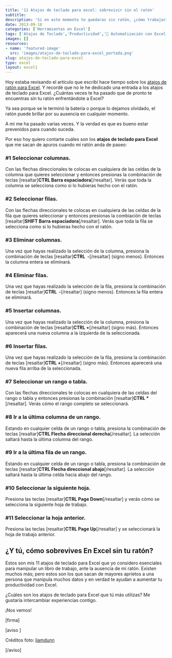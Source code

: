 ```yaml
---
title: '11 Atajos de teclado para excel: sobrevivir sin el ratón'
subtitle: 
description: 'Si en este momento te quedaras sin ratón, ¿cómo trabajarías con Excel? Échale un ojo a estos 11 atajos de teclado para Excel y estarás preparado.'
date: 2013-09-18
categories: ['Herramientas en Excel']
tags: ['Atajos de Teclado','Productividad','🤖 Automatización con Excel']
images: []
resources: 
- name: 'featured-image'
  src: 'images/atajos-de-teclado-para-excel_portada.png'
slug: atajos-de-teclado-para-excel
type: excel
layout: excel1
---
```


Hoy estaba revisando el artículo que escribí hace tiempo sobre los [atajos de ratón para Excel](http://raymundoycaza.com/7-atajos-de-raton-que-deberias-conocer/ "7 Atajos de Ratón para Excel que deberías conocer"). Y recordé que no le he dedicado una entrada a los atajos de teclado para Excel. ¿Cuántas veces te ha pasado que de pronto te encuentras sin tu ratón enfrentándote a Excel?

Ya sea porque se le terminó la batería o porque lo dejamos olvidado, el ratón puede brillar por su ausencia en cualquier momento.

A mi me ha pasado varias veces. Y la verdad es que es bueno estar prevenidos para cuando suceda.

Por eso hoy quiero contarte cuáles son los **atajos de teclado para Excel** que me sacan de apuros cuando mi ratón anda de paseo:

### #1 Seleccionar columnas.

Con las flechas direccionales te colocas en cualquiera de las celdas de la columna que quieres seleccionar y entonces presionas la combinación de teclas \[resaltar\]**CTRL Barra espaciadora**\[/resaltar\]. Verás que toda la columna se selecciona como si lo hubieras hecho con el ratón.

### #2 Seleccionar filas.

Con las flechas direccionales te colocas en cualquiera de las celdas de la fila que quieres seleccionar y entonces presionas la combiación de teclas \[resaltar\]**SHIFT Barra espaciadora**\[/resaltar\]. Verás que toda la fila se selecciona como si lo hubieras hecho con el ratón.

### #3 Eliminar columnas.

Una vez que hayas realizado la selección de la columna, presiona la combinación de teclas \[resaltar\]**CTRL  -**\[/resaltar\] (signo menos). Entonces la columna entera se eliminará.

### #4 Eliminar filas.

Una vez que hayas realizado la selección de la fila, presiona la combinación de teclas \[resaltar\]**CTRL  -**\[/resaltar\] (signo menos). Entonces la fila entera se eliminará.

### #5 Insertar columnas.

Una vez que hayas realizado la selección de la columna, presiona la combinación de teclas \[resaltar\]**CTRL +**\[/resaltar\] (signo más). Entonces aparecerá una nueva columna a la izquierda de la seleccionada.

### #6 Insertar filas.

Una vez que hayas realizado la selección de la fila, presiona la combinación de teclas \[resaltar\]**CTRL +**\[/resaltar\] (signo más). Entonces aparecerá una nueva fila arriba de la seleccionada.

### #7 Seleccionar un rango o tabla.

Con las flechas direccionales te colocas en cualquiera de las celdas del rango o tabla y entonces presionas la combinación \[resaltar\]**CTRL \***\[/resaltar\]. Verás cómo el rango completo se seleccionará.

### #8 Ir a la última columna de un rango.

Estando en cualquier celda de un rango o tabla, presiona la combinación de teclas \[resaltar\]**CTRL Flecha direccional derecha**\[/resaltar\]. La selección saltará hasta la última columna del rango.

### #9 Ir a la última fila de un rango.

Estando en cualquier celda de un rango o tabla, presiona la combinación de teclas \[resaltar\]**CTRL Flecha direccional abajo**\[/resaltar\]. La selección saltará hasta la última celda hacia abajo del rango.

### #10 Seleccionar la siguiente hoja.

Presiona las teclas \[resaltar\]**CTRL Page Down**\[/resaltar\] y verás cómo se selecciona la siguiente hoja de trabajo.

### #11 Seleccionar la hoja anterior.

Presiona las teclas \[resaltar\]**CTRL Page Up**\[/resaltar\] y se seleccionará la hoja de trabajo anterior.

## ¿Y tú, cómo sobrevives En Excel sin tu ratón?

Estos son mis 11 atajos de teclado para Excel que yo considero esenciales para manipular un libro de trabajo, ante la ausencia de mi ratón. Existen muchos más; pero estos son los que sacan de mayores aprietos a una persona que manipula muchos datos y en verdad te ayudan a aumentar tu productividad con Excel.

¿Cuáles son los atajos de teclado para Excel que tú más utilizas? Me gustaría intercambiar experiencias contigo.

¡Nos vemos!

\[firma\]

\[aviso \]

Créditos foto: [liamdunn](http://www.flickr.com/photos/liamdunn/2683642114/ "liamdunn - Flickr")

\[/aviso\]
